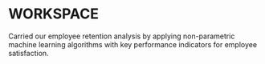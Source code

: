 # WORKSPACE

Carried our employee retention analysis by applying non-parametric machine learning algorithms with key performance indicators for employee satisfaction.
